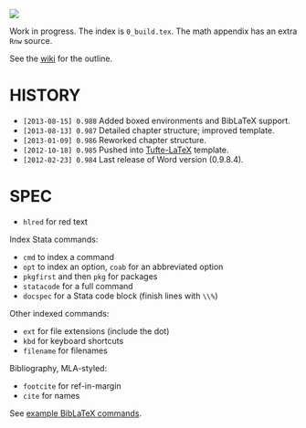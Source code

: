 
![](https://raw.github.com/briatte/srqm/master/course/guide/images/0-this-is-stata.jpg)

Work in progress. The index is `0_build.tex`. The math appendix has an extra `Rnw` source.

See the [wiki](https://github.com/briatte/srqm/wiki/stata-guide) for the outline.

# HISTORY

* `[2013-08-15] 0.988` Added boxed environments and BibLaTeX support.
* `[2013-08-13] 0.987` Detailed chapter structure; improved template.
* `[2013-01-09] 0.986` Reworked chapter structure.
* `[2012-10-18] 0.985` Pushed into [Tufte-LaTeX](https://code.google.com/p/tufte-latex/) template.
* `[2012-02-23] 0.984` Last release of Word version (0.9.8.4).

# SPEC

* `hlred` for red text

Index Stata commands:

* `cmd` to index a command
* `opt` to index an option, `coab` for an abbreviated option
* `pkgfirst` and then `pkg` for packages
* `statacode` for a full command
* `docspec` for a Stata code block (finish lines with `\\%`)

Other indexed commands:

* `ext` for file extensions (include the dot)
* `kbd` for keyboard shortcuts
* `filename` for filenames

Bibliography, MLA-styled:

* `footcite` for ref-in-margin
* `cite` for names

See [example BibLaTeX commands](https://github.com/plk/biblatex/blob/master/doc/latex/biblatex/examples/01-introduction.tex).
